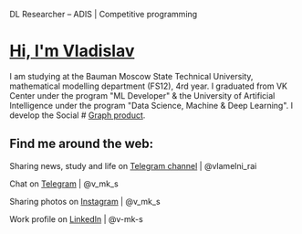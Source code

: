 DL Researcher – ADIS | Competitive programming

# <a href="https://linkedin.com/in/v-mk-s">Hi, I'm Vladislav</a>

I am studying at the Bauman Moscow State Technical University, mathematical modelling department (FS12), 4rd year. I graduated from VK Center under the program "ML Developer" & the University of Artificial Intelligence under the program "Data Science, Machine & Deep Learning". I develop the Social # <a href="https://github.com/asocial-graph">Graph product</a>.


##  Find me around the web:

Sharing news, study and life on <a href="https://telegram.me/vlamelni_rai">Telegram channel</a> | @vlamelni_rai

Chat on <a href="https://telegram.me/v_mk_s">Telegram</a> | @v_mk_s

Sharing photos on <a href="https://www.instagram.com/v_mk_s/">Instagram</a> | @v_mk_s

Work profile on <a href="https://www.linkedin.com/in/v-mk-s/">LinkedIn</a> | @v-mk-s

